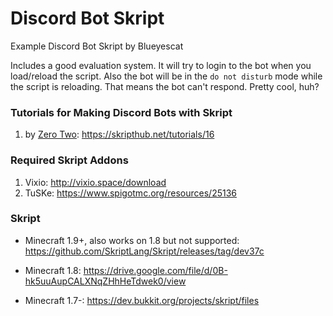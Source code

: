# Discord Bot Skript
Example Discord Bot Skript by Blueyescat

Includes a good evaluation system. It will try to login to the bot when you load/reload the script. Also the bot will be in the `do not disturb` mode while the script is reloading. That means the bot can't respond. Pretty cool, huh?

### Tutorials for Making Discord Bots with Skript
1. by [Zero Two](https://github.com/9Lota): https://skripthub.net/tutorials/16

### Required Skript Addons
1. Vixio: http://vixio.space/download
1. TuSKe: https://www.spigotmc.org/resources/25136

### Skript
- Minecraft 1.9+, also works on 1.8 but not supported: https://github.com/SkriptLang/Skript/releases/tag/dev37c

- Minecraft 1.8: https://drive.google.com/file/d/0B-hk5uuAupCALXNqZHhHeTdwek0/view

- Minecraft 1.7-: https://dev.bukkit.org/projects/skript/files
